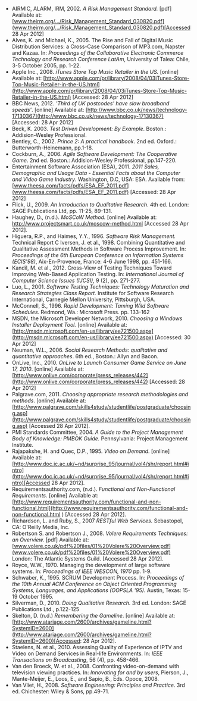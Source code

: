 *	AIRMIC, ALARM, IRM, 2002. *A Risk Management Standard.* [pdf] Available at: [www.theirm.org/.../Risk_Management_Standard_030820.pdf](www.theirm.org/.../Risk_Management_Standard_030820.pdf)[Accessed 28 Apr 2012] 
*	Alves, K. and Michael, K., 2005. The Rise and Fall of Digital Music Distribution Services: a Cross-Case Comparison of MP3.com, Napster and Kazaa. In: *Proceedings of the Collaborative Electronic Commerce Technology and Research Conference LatAm*, University of Talea: Chile, 3-5 October 2005, pp. 1-22.
* Apple Inc., 2008. *iTunes Store Top Music Retailer in the US.* [online] Available at: [http://www.apple.com/pr/library/2008/04/03iTunes-Store-Top-Music-Retailer-in-the-US.html](http://www.apple.com/pr/library/2008/04/03iTunes-Store-Top-Music-Retailer-in-the-US.html) [Accessed: 28 Apr 2012] 
*	BBC News, 2012. *'Third of UK postcodes' have slow broadband speeds'*. [online] Available at: [http://www.bbc.co.uk/news/technology-17130367](http://www.bbc.co.uk/news/technology-17130367) [Accessed: 28 Apr 2012] 
*	Beck, K. 2003. *Test Driven Development: By Example*.  Boston.: Addision-Wesley Professional.
*	Bentley, C., 2002. *Prince 2: A practical handbook*. 2nd ed. Oxford.: Butterworth-Heinemann, pp.1-18.
*	Cockburn, A., 2006. *Agile Software Development: The Cooperative Game*. 2nd ed. Boston.: Addision-Wesley Professional, pp.147-220.
*	Entertainment Software Association (ESA), 2011. *2011 Sales, Demographic and Usage Data - Essential Facts about the Computer and Video Game Industry*. Washington, D.C, USA: ESA. Available from: [www.theesa.com/facts/pdfs/ESA_EF_2011.pdf](www.theesa.com/facts/pdfs/ESA_EF_2011.pdf) [Accessed: 28 Apr 2012] 
*	Flick, U., 2009. *An Introduction to Qualitative Research*. 4th ed. London: SAGE Publications Ltd, pp. 11-25, 89-131.
*	Haughey, D., (n.d.). *MoSCoW Method.* [online] Available at: http://www.projectsmart.co.uk/moscow-method.html [Accessed 28 Apr 2012].
*	Higuera, R.P., and Haimes, Y.Y., 1996. *Software Risk Management.* Technical Report C	Iversen, J. et al., 1998. Combining Quantitative and Qualitative Assessment Methods in Software Process Improvement. In: *Proceedings of the 6th European Conference on Information Systems (ECIS'98)*, Aix-En-Provence, France: 4-6 June 1998, pp. 451-166.
*	Kandil, M. et al., 2012. Cross-View of Testing Techniques Toward Improving Web-Based Application Testing. In: *International Journal of Computer Science Issues (IJCSI)*, 9 (2), pp. 271-277.
*	Luo, L., 2001. *Software Testing Techniques: Technology Maturation and Research Strategies Class Report.* Institute for Software Research International, Carnegie Mellon University, Pittsburgh, USA.
*	McConnell, S., 1996. *Rapid Development: Taming Wild Software Schedules*. Redmond, Wa.: Microsoft Press. pp. 133-162
*	MSDN, the Microsoft Developer Network, 2010. *Choosing a Windows Installer Deployment Tool.* [online] Available at: [http://msdn.microsoft.com/en-us/library/ee721500.aspx](http://msdn.microsoft.com/en-us/library/ee721500.aspx) [Accessed: 30 Apr 2012]
*	Neuman, W.L., 2006. *Social Research Methods: qualitative and quantitative approaches*. 6th ed., Boston.: Allyn and Bacon.
*	OnLive, Inc., 2010. *OnLive to Launch Consumer Game Service on June 17, 2010*. [online] Available at: [http://www.onlive.com/corporate/press_releases/442](http://www.onlive.com/corporate/press_releases/442) [Accessed: 28 Apr 2012] 
*	Palgrave.com, 2011. *Choosing appropriate research methodologies and methods*. [online] Available at: [http://www.palgrave.com/skills4study/studentlife/postgraduate/choosing.asp](http://www.palgrave.com/skills4study/studentlife/postgraduate/choosing.asp) [Accessed 28 Apr 2012].
*	PMI Standards Committee, 2004. *A Guide to the Project Management Body of Knowledge: PMBOK Guide.* Pennsylvania: Project Management Institute.
*	Rajapakshe, H. and Quec, D.P., 1995. *Video on Demand*. [online] Available at: [http://www.doc.ic.ac.uk/~nd/surprise_95/journal/vol4/shr/report.html#intro](http://www.doc.ic.ac.uk/~nd/surprise_95/journal/vol4/shr/report.html#intro)[Accessed 28 Apr 2012].
*	Requirementsauthority.com, (n.d.). *Functional and Non-Functional Requirements.* [online] Available at: [http://www.requirementsauthority.com/functional-and-non-functional.html](http://www.requirementsauthority.com/functional-and-non-functional.html ) [Accessed 28 Apr 2012].
*	Richardson, L. and Ruby, S., 2007 *RESTful Web Services.* Sebastopol, CA: O'Reilly Media, Inc.
*	Robertson S. and Robertson J., 2008. *Volere Requirements Techniques: an Overview.*  [pdf] Available at: [www.volere.co.uk/pdf%20files/01%20Volere%20Overview.pdf](www.volere.co.uk/pdf%20files/01%20Volere%20Overview.pdf) London: The Atlantic Systems Guild. [Accessed 28 Apr 2012].
*	Royce, W.W., 1970. Managing the development of large software systems. In: *Proceedings of IEEE WESCON, 1970* pp. 1-9.
*	Schwaber, K., 1995. SCRUM Development Process. In: *Proceedings of the 10th Annual ACM Conference on Object Oriented Programming Systems, Languages, and Applications (OOPSLA '95).* Austin, Texas: 15-19 October 1995.
*	Silverman, D., 2010. *Doing Qualitative Research.* 3rd ed. London: SAGE Publications Ltd., p.122-125
*	Skelton, D. (n.d.) *Remembering the Gameline*. [online] Available at: [http://www.atariage.com/2600/archives/gameline.html?SystemID=2600](http://www.atariage.com/2600/archives/gameline.html?SystemID=2600)[Accessed: 28 Apr 2012].
* Staelens, N. et al., 2010. Assessing Quality of Experience of IPTV and Video on Demand Services in Real-life Environments. In: *IEEE Transactions on Broadcasting*, 56 (4), pp. 458-466.
*	Van den Broeck, W. et al., 2008. Confronting video-on-demand with television viewing practices. In: *Innovating for and by users*, Pierson, J., Mante-Meijer, E., Loos, E., and Sapio, B., Eds. Opoce, 2008. 
*	Van Vliet, H., 2008. *Software Engineering: Principles and Practice*. 3rd ed. Chichester: Wiley & Sons, pp.49-71.